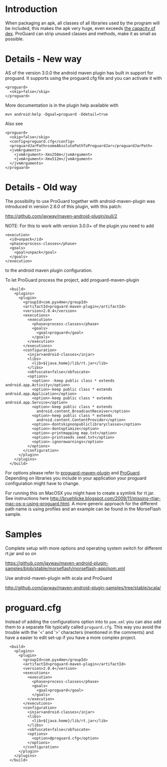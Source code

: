 # Introduction #

When packaging an apk, all classes of all libraries used by the program will be included, this makes the apk very huge, even exceeds [the capacity of dex](http://code.google.com/p/android/issues/detail?id=7147#c6). ProGuard can strip unused classes and methods, make it as small as possible.

# Details - New way #

AS of the version 3.0.0 the android maven plugin has built in support for proguard. It supports using the proguard.cfg file and you can activate it with
```
<proguard>
  <skip>false</skip>
</proguard>
```

More documentation is in the plugin help available with
```
mvn android:help -Dgoal=proguard -Ddetail=true
```

Also see
```
<proguard>
  <skip>false</skip>
  <config>proguard.cfg</config>
  <proguardJarPath>someAbsolutePathToProguardJar</proguardJarPath>
  <jvmArguments>
    <jvmArgument>-Xms256m</jvmArgument>
    <jvmArgument>-Xmx512m</jvmArgument>
  </jvmArguments>
</proguard>
```


# Details - Old way #

The possibility to use ProGuard together with android-maven-plugin was introduced in version 2.6.0 of this plugin, with this patch:

http://github.com/jayway/maven-android-plugin/pull/2

NOTE: For this to work with version 3.0.0+ of the plugin you need to add
```
<execution>
  <id>unpack</id>
  <phase>process-classes</phase>
  <goals>
    <goal>unpack</goal>
  </goals>
</execution>
```
to the android maven plugin configuration.

To let ProGuard process the project, add proguard-maven-plugin

```
  <build>
    <plugins>
      <plugin>
        <groupId>com.pyx4me</groupId>
        <artifactId>proguard-maven-plugin</artifactId>
        <version>2.0.4</version>
        <executions>
          <execution>
            <phase>process-classes</phase>
            <goals>
              <goal>proguard</goal>
            </goals>
          </execution>
        </executions>
        <configuration>
          <injar>android-classes</injar>
          <libs>
            <lib>${java.home}/lib/rt.jar</lib>
          </libs>
          <obfuscate>false</obfuscate>
          <options>
            <option> -keep public class * extends android.app.Activity</option>
            <option>-keep public class * extends android.app.Application</option>
            <option>-keep public class * extends android.app.Service</option>
            <option>-keep public class * extends
              android.content.BroadcastReceiver</option>
            <option>-keep public class * extends
              android.content.ContentProvider</option>
            <option>-dontskipnonpubliclibraryclasses</option>
            <option>-dontoptimize</option>
            <option>-printmapping map.txt</option>
            <option>-printseeds seed.txt</option>
            <option>-ignorewarnings</option>
          </options>
        </configuration>
      </plugin>
    </plugins>
  </build>
```

For options please refer to [proguard-maven-plugin](http://pyx4me.com/pyx4me-maven-plugins/proguard-maven-plugin/) and [ProGuard](http://proguard.sourceforge.net/). Depending on libraries you include in your application your proguard configuration might have to change.

For running this on MacOSX you might have to create a symlink for rt.jar. See instructions here http://bruehlicke.blogspot.com/2009/11/missing-rtjar-mac-os-x-using-proguard.html. A more generic approach for the different path name is using profiles and an example can be found in the MorseFlash sample.

# Samples #

Complete setup with more options and operating system switch for different rt.jar and so on

https://github.com/jayway/maven-android-plugin-samples/blob/stable/morseflash/morseflash-app/pom.xml

Use android-maven-plugin with scala and ProGuard

http://github.com/jayway/maven-android-plugin-samples/tree/stable/scala/

# proguard.cfg #

Instead of adding the configurations option into to `pom.xml` you can also add them to a separate file typically called `proguard.cfg`. This way you avoid the trouble with the '<' and '>' characters (mentioned in the comments) and have a easier to edit set-up if you have a more complex project.

```
  <build>
    <plugins>
      <plugin>
        <groupId>com.pyx4me</groupId>
        <artifactId>proguard-maven-plugin</artifactId>
        <version>2.0.4</version>
        <executions>
          <execution>
            <phase>process-classes</phase>
            <goals>
              <goal>proguard</goal>
            </goals>
          </execution>
        </executions>
        <configuration>
          <injar>android-classes</injar>
          <libs>
            <lib>${java.home}/lib/rt.jar</lib>
          </libs>
          <obfuscate>false</obfuscate>
          <options>
            <option>@proguard.cfg</option>
          </options>
        </configuration>
      </plugin>
    </plugins>
  </build>
```